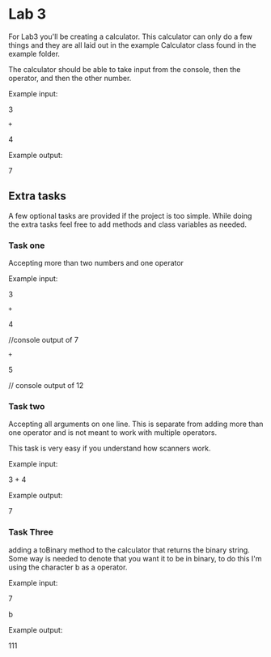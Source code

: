 # Lab 3

For Lab3 you'll be creating a calculator. This calculator can only do a few things and they are all laid out in the example Calculator class found in the example folder.

The calculator should be able to take input from the console, then the operator, and then the other number.

Example input:

3

``+``

4

Example output:

7

## Extra tasks

A few optional tasks are provided if the project is too simple. While doing the extra tasks feel free to add methods and class variables as needed.

### Task one

Accepting more than two numbers and one operator

Example input:

3

``+``

4

//console output of 7

``+``

5

// console output of 12

### Task two

Accepting all arguments on one line. This is separate from adding more than one operator and is not meant to work with multiple operators.

This task is very easy if you understand how scanners work.

Example input:

3 + 4

Example output:

7

### Task Three

adding a toBinary method to the calculator that returns the binary string. Some way is needed to denote that you want it to be in binary, to do this I'm using the character b as a operator.

Example input:

7

b

Example output:

111
